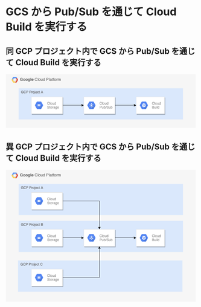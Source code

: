 # GCS から Pub/Sub を通じて Cloud Build を実行する

## 同 GCP プロジェクト内で GCS から Pub/Sub を通じて Cloud Build を実行する

![](./gcs/img/01.png)

## 異 GCP プロジェクト内で GCS から Pub/Sub を通じて Cloud Build を実行する

![](./gcs-multi/img/01.png)
